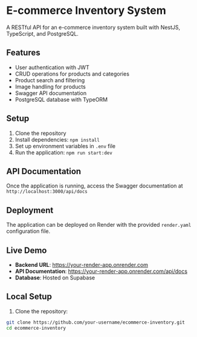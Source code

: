 # E-commerce Inventory System

A RESTful API for an e-commerce inventory system built with NestJS, TypeScript, and PostgreSQL.

## Features

- User authentication with JWT
- CRUD operations for products and categories
- Product search and filtering
- Image handling for products
- Swagger API documentation
- PostgreSQL database with TypeORM

## Setup

1. Clone the repository
2. Install dependencies: `npm install`
3. Set up environment variables in `.env` file
4. Run the application: `npm run start:dev`

## API Documentation

Once the application is running, access the Swagger documentation at `http://localhost:3000/api/docs`

## Deployment

The application can be deployed on Render with the provided `render.yaml` configuration file.

## Live Demo

- **Backend URL**: https://your-render-app.onrender.com
- **API Documentation**: https://your-render-app.onrender.com/api/docs
- **Database**: Hosted on Supabase

## Local Setup

1. Clone the repository:
```bash
git clone https://github.com/your-username/ecommerce-inventory.git
cd ecommerce-inventory